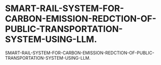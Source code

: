 # SMART-RAIL-SYSTEM-FOR-CARBON-EMISSION-REDCTION-OF-PUBLIC-TRANSPORTATION-SYSTEM-USING-LLM.
SMART-RAIL-SYSTEM-FOR-CARBON-EMISSION-REDCTION-OF-PUBLIC-TRANSPORTATION-SYSTEM-USING-LLM.
